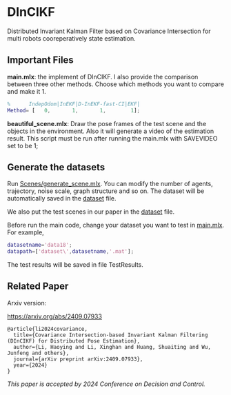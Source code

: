 # DInCIKF
Distributed Invariant Kalman Filter based on Covariance Intersection for multi robots cooreperatively state estimation.

## Important Files

**main.mlx**: the implement of DInCIKF. I also provide the comparison between three other methods. Choose which methods you want to compare and make it 1.

```matlab
%      IndepOdom|InEKF|D-InEKF-fast-CI|EKF|  
Method= [   0,       1,       1,        1];
```

**beautiful_scene.mlx**: Draw the pose frames of the test scene and the objects in the environment. Also it will generate a video of the estimation result. This script must be run after running the main.mlx with  SAVEVIDEO set to be 1;




## Generate the datasets

Run  [Scenes/generate_scene.mlx](). You can modify the number of agents, trajectory, noise scale, graph structure and so on. The dataset will be automatically saved in the [dataset]() file.

We also put the test scenes in our paper in the [dataset]() file.

Before run the main code, change your dataset you want to test in [main.mlx](). For example,

```matlab
datasetname='data18';   
datapath=['dataset\',datasetname,'.mat'];
```

 The test results will be saved in file TestResults.  

## Related Paper

Arxiv version:

https://arxiv.org/abs/2409.07933

```
@article{li2024covariance,
  title={Covariance Intersection-based Invariant Kalman Filtering (DInCIKF) for Distributed Pose Estimation},
  author={Li, Haoying and Li, Xinghan and Huang, Shuaiting and Wu, Junfeng and others},
  journal={arXiv preprint arXiv:2409.07933},
  year={2024}
}
```

*This paper is accepted by 2024 Conference on Decision and Control.*
